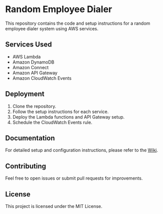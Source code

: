# Random Employee Dialer

This repository contains the code and setup instructions for a random employee dialer system using AWS services.

## Services Used

- AWS Lambda
- Amazon DynamoDB
- Amazon Connect
- Amazon API Gateway
- Amazon CloudWatch Events


## Deployment

1. Clone the repository.
2. Follow the setup instructions for each service.
3. Deploy the Lambda functions and API Gateway setup.
4. Schedule the CloudWatch Events rule.

## Documentation

For detailed setup and configuration instructions, please refer to the [Wiki](https://github.com/jumbottron/random-employee-dialer/wiki).

## Contributing

Feel free to open issues or submit pull requests for improvements.

## License

This project is licensed under the MIT License.
